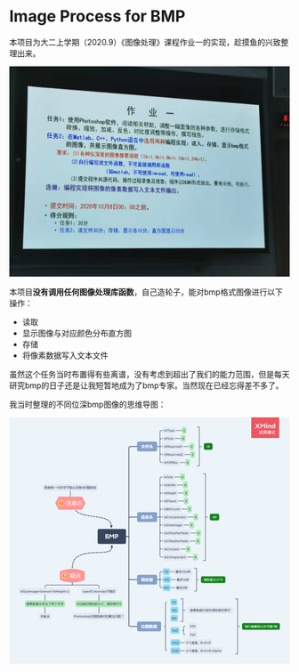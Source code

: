 # Image Process for BMP

本项目为大二上学期（2020.9）《图像处理》课程作业一的实现，趁摸鱼的兴致整理出来。

<img src="README/image-20220130174515876.png" alt="image-20220130174515876" style="zoom:80%;" />

本项目**没有调用任何图像处理库函数**，自己造轮子，能对bmp格式图像进行以下操作：

+ 读取
+ 显示图像与对应颜色分布直方图
+ 存储
+ 将像素数据写入文本文件

虽然这个任务当时布置得有些离谱，没有考虑到超出了我们的能力范围，但是每天研究bmp的日子还是让我短暂地成为了bmp专家。当然现在已经忘得差不多了。

我当时整理的不同位深bmp图像的思维导图：

![image-20220130175259856](README/image-20220130175259856.png)